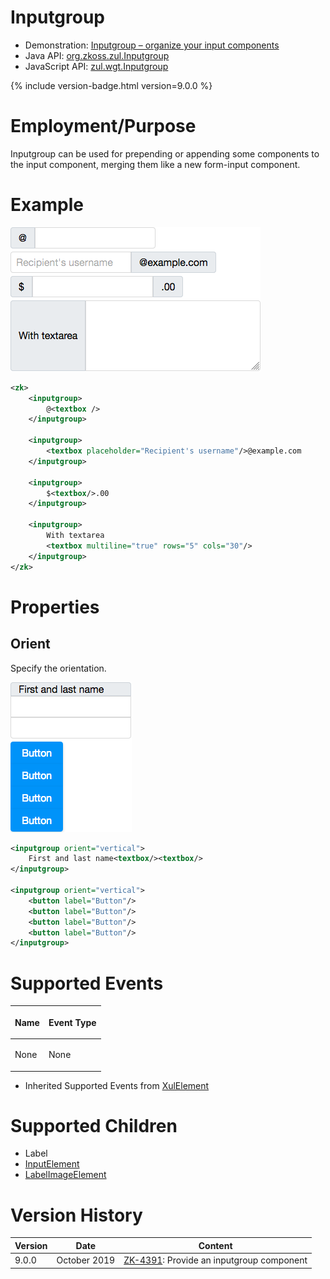 

# Inputgroup

- Demonstration: [Inputgroup – organize your input components](https://blog.zkoss.org/2019/08/16/zk-9-preview-inputgroup-organize-your-input-components/)
- Java API: [org.zkoss.zul.Inputgroup](https://www.zkoss.org/javadoc/latest/zk/org/zkoss/zul/Inputgroup.html)
- JavaScript API:
  [zul.wgt.Inputgroup](https://www.zkoss.org/javadoc/latest/jsdoc/classes/zul.wgt.Inputgroup.html)


{% include version-badge.html version=9.0.0 %} 

# Employment/Purpose

Inputgroup can be used for prepending or appending some components to
the input component, merging them like a new form-input component.

# Example

![](/zk_component_ref/images/Inputgroup_basic.png)

```xml
<zk>
    <inputgroup>
        @<textbox />
    </inputgroup>
    
    <inputgroup>
        <textbox placeholder="Recipient's username"/>@example.com
    </inputgroup>
    
    <inputgroup>
        $<textbox/>.00
    </inputgroup>
    
    <inputgroup>
        With textarea
        <textbox multiline="true" rows="5" cols="30"/>
    </inputgroup>
</zk>
```

# Properties

## Orient

Specify the orientation.

![](/zk_component_ref/images/Inputgroup_vertical.png)

```xml
<inputgroup orient="vertical">
    First and last name<textbox/><textbox/>
</inputgroup>
 
<inputgroup orient="vertical">
    <button label="Button"/>
    <button label="Button"/>
    <button label="Button"/>
    <button label="Button"/>
</inputgroup>
```

# Supported Events

<table>
<thead>
<tr class="header">
<th><center>
<p>Name</p>
</center></th>
<th><center>
<p>Event Type</p>
</center></th>
</tr>
</thead>
<tbody>
<tr class="odd">
<td><p>None</p></td>
<td><p>None</p></td>
</tr>
</tbody>
</table>

- Inherited Supported Events from [ XulElement]({{site.baseurl}}/zk_component_ref/base_components/xulelement#Supported_Events)

# Supported Children

- Label
- [InputElement](https://www.zkoss.org/javadoc/latest/zk/org/zkoss/zul/impl/InputElement.html)
- [LabelImageElement](https://www.zkoss.org/javadoc/latest/zk/org/zkoss/zul/impl/LabelImageElement.html)

# Version History



| Version | Date         | Content                                                                              |
|---------|--------------|--------------------------------------------------------------------------------------|
| 9.0.0   | October 2019 | [ZK-4391](https://tracker.zkoss.org/browse/ZK-4391): Provide an inputgroup component |


